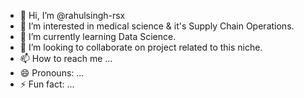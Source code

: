 - 👋 Hi, I’m @rahulsingh-rsx
- 👀 I’m interested in medical science & it's Supply Chain Operations.
- 🌱 I’m currently learning Data Science.
- 💞️ I’m looking to collaborate on project related to this niche.
- 📫 How to reach me ...
- 😄 Pronouns: ...
- ⚡ Fun fact: ...

<!---
rahulsingh-rsx/rahulsingh-rsx is a ✨ special ✨ repository because its `README.md` (this file) appears on your GitHub profile.
You can click the Preview link to take a look at your changes.
--->
